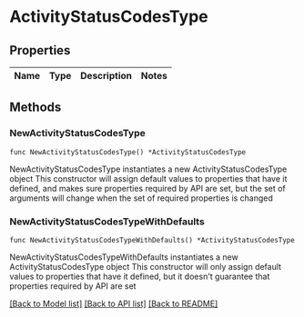 # ActivityStatusCodesType

## Properties

Name | Type | Description | Notes
------------ | ------------- | ------------- | -------------

## Methods

### NewActivityStatusCodesType

`func NewActivityStatusCodesType() *ActivityStatusCodesType`

NewActivityStatusCodesType instantiates a new ActivityStatusCodesType object
This constructor will assign default values to properties that have it defined,
and makes sure properties required by API are set, but the set of arguments
will change when the set of required properties is changed

### NewActivityStatusCodesTypeWithDefaults

`func NewActivityStatusCodesTypeWithDefaults() *ActivityStatusCodesType`

NewActivityStatusCodesTypeWithDefaults instantiates a new ActivityStatusCodesType object
This constructor will only assign default values to properties that have it defined,
but it doesn't guarantee that properties required by API are set


[[Back to Model list]](../README.md#documentation-for-models) [[Back to API list]](../README.md#documentation-for-api-endpoints) [[Back to README]](../README.md)


